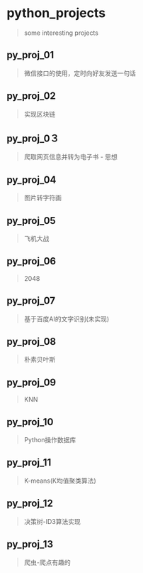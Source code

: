 # python_projects
> some interesting projects

## py_proj_01
> 微信接口的使用，定时向好友发送一句话

## py_proj_02
> 实现区块链

## py_proj_0３
> 爬取网页信息并转为电子书 - 思想

## py_proj_04
> 图片转字符画

## py_proj_05
> 飞机大战

## py_proj_06
> 2048

## py_proj_07
> 基于百度AI的文字识别(未实现)

## py_proj_08
> 朴素贝叶斯

## py_proj_09
> KNN

## py_proj_10
> Python操作数据库

## py_proj_11
> K-means(K均值聚类算法)

## py_proj_12
> 决策树-ID3算法实现

## py_proj_13
> 爬虫-爬点有趣的